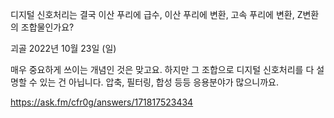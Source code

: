 디지털 신호처리는 결국 이산 푸리에 급수, 이산 푸리에 변환, 고속 푸리에 변환, Z변환의 조합물인가요?
	
괴골
2022년 10월 23일 (일)

매우 중요하게 쓰이는 개념인 것은 맞고요. 하지만 그 조합으로 디지털 신호처리를 다 설명할 수 있는 건 아닙니다. 압축, 필터링, 합성 등등 응용분야가 많으니까요.

https://ask.fm/cfr0g/answers/171817523434

